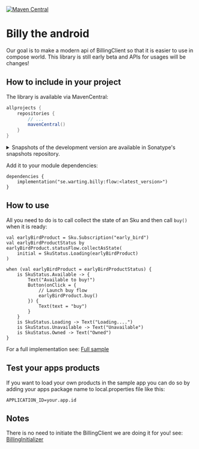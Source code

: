 [![Maven Central](https://maven-badges.herokuapp.com/maven-central/se.warting.billy/flow/badge.png)](https://maven-badges.herokuapp.com/maven-central/se.warting.se.warting.billy/flow)

# Billy the android

Our goal is to make a modern api of BillingClient so that it is easier to use in compose world.
This library is still early beta and APIs for usages will be changes!

## How to include in your project

The library is available via MavenCentral:

```groovy
allprojects {
    repositories {
        // ...
        mavenCentral()
    }
}
```

<details>
<summary>Snapshots of the development version are available in Sonatype's snapshots repository.</summary>
<p>

[![Sonatype Nexus (Snapshots)](https://img.shields.io/nexus/s/se.warting.billy/flow?server=https%3A%2F%2Foss.sonatype.org)](https://oss.sonatype.org/content/repositories/snapshots/se/warting/billy/flow/)

```groovy
allprojects {
    repositories {
        // ...
        maven {
            url 'https://oss.sonatype.org/content/repositories/snapshots/'
        }
    }
}
```

</p>
</details>

Add it to your module dependencies:

```
dependencies {
    implementation("se.warting.billy:flow:<latest_version>")
}
```

## How to use

All you need to do is to call collect the state of an Sku and then call `buy()` when it is ready:

```
val earlyBirdProduct = Sku.Subscription("early_bird")
val earlyBirdProductStatus by earlyBirdProduct.statusFlow.collectAsState(
    initial = SkuStatus.Loading(earlyBirdProduct)
)

when (val earlyBirdProduct = earlyBirdProductStatus) {
    is SkuStatus.Available -> {
        Text("Available to buy!")
        Button(onClick = {
            // Launch buy flow
            earlyBirdProduct.buy()
        }) {
            Text(text = "buy")
        }
    }
    is SkuStatus.Loading -> Text("Loading....")
    is SkuStatus.Unavailable -> Text("Unavailable")
    is SkuStatus.Owned -> Text("Owned")
}

```

For a full implementation
see: [Full sample](app/src/main/java/se/warting/sampleapp/compose/ComposeBillingScreen.kt)

## Test your apps products
If you want to load your own products in the sample app you can do so by adding your apps package
name to local.properties file like this:

```
APPLICATION_ID=your.app.id
```

## Notes

There is no need to initiate the BillingClient we are doing it for you! see: [BillingInitializer](lib/src/main/java/se/warting/billy/flow/BillingInitializer.kt)
